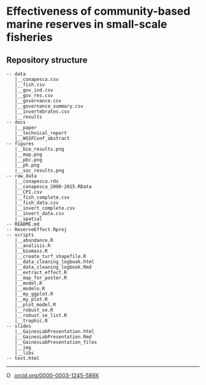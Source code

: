 # Effectiveness of community-based marine reserves in small-scale fisheries


## Repository structure 

```
-- data
   |__conapesca.csv
   |__fish.csv
   |__gov_ind.csv
   |__gov_res.csv
   |__governance.csv
   |__governance_summary.csv
   |__invertebrates.csv
   |__results
-- docs
   |__paper
   |__technical_report
   |__WSSFConf_abstract
-- figures
   |__bio_results.png
   |__map.png
   |__pbc.png
   |__ph.png
   |__soc_results.png
-- raw_data
   |__conapesca.rds
   |__conapesca_2000-2015.RData
   |__CPI.csv
   |__fish_complete.csv
   |__fish_data.csv
   |__invert_complete.csv
   |__invert_data.csv
   |__spatial
-- README.md
-- ReserveEffect.Rproj
-- scripts
   |__abundance.R
   |__analisis.R
   |__biomass.R
   |__create_turf_shapefile.R
   |__data_cleaning_logbook.html
   |__data_cleaning_logbook.Rmd
   |__extract_effect.R
   |__map_for_poster.R
   |__model.R
   |__modelo.R
   |__my_ggplot.R
   |__my_plot.R
   |__plot_model.R
   |__robust_se.R
   |__robust_se_list.R
   |__trophic.R
-- slides
   |__GainesLabPresentation.html
   |__GainesLabPresentation.Rmd
   |__GainesLabPresentation_files
   |__img
   |__libs
-- test.html
```

--------- 

<a href="https://orcid.org/0000-0003-1245-589X" target="orcid.widget" rel="noopener noreferrer" style="vertical-align:top;"><img src="https://orcid.org/sites/default/files/images/orcid_16x16.png" style="width:1em;margin-right:.5em;" alt="ORCID iD icon">orcid.org/0000-0003-1245-589X</a>
